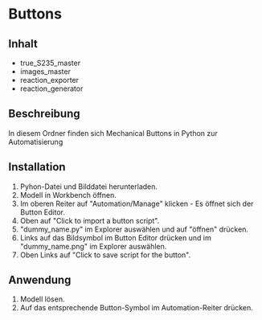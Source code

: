 
# Buttons

## Inhalt
- true_S235_master
- images_master
- reaction_exporter
- reaction_generator

## Beschreibung
In diesem Ordner finden sich Mechanical Buttons in Python zur Automatisierung

## Installation
1. Pyhon-Datei und Bilddatei herunterladen.
2. Modell in Workbench öffnen.
3. Im oberen Reiter auf "Automation/Manage" klicken - Es öffnet sich der Button Editor.
4. Oben auf "Click to import a button script".
5. "dummy_name.py" im Explorer auswählen und auf "öffnen" drücken.
6. Links auf das Bildsymbol im Button Editor drücken und im "dummy_name.png" im Explorer auswählen.
7. Oben Links auf "Click to save script for the button".

## Anwendung
1. Modell lösen.
2. Auf das entsprechende Button-Symbol im Automation-Reiter drücken.

